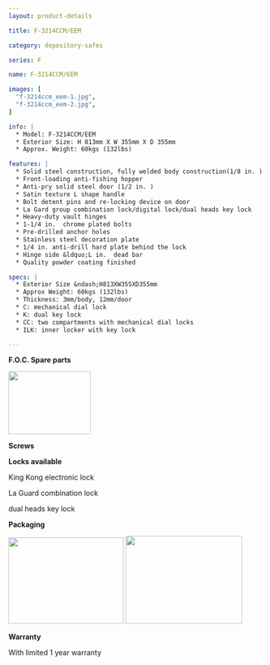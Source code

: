 ```yaml
---
layout: product-details

title: F-3214CCM/EEM

category: depository-safes

series: F

name: F-3214CCM/EEM

images: [
  "f-3214ccm_eem-1.jpg",
  "f-3214ccm_eem-2.jpg",
]

info: |
  * Model: F-3214CCM/EEM
  * Exterior Size: H 813mm X W 355mm X D 355mm
  * Approx. Weight: 60kgs (132lbs)

features: |
  * Solid steel construction, fully welded body construction(1/8 in. )
  * Front-loading anti-fishing hopper
  * Anti-pry solid steel door (1/2 in. )
  * Satin texture L shape handle
  * Bolt detent pins and re-locking device on door
  * La Gard group combination lock/digital lock/dual heads key lock
  * Heavy-duty vault hinges
  * 1-1/4 in.  chrome plated bolts
  * Pre-drilled anchor holes
  * Stainless steel decoration plate
  * 1/4 in. anti-drill hard plate behind the lock
  * Hinge side &ldquo;L in.  dead bar
  * Quality powder coating finished

specs: |
  * Exterior Size &ndash;H813XW355XD355mm
  * Approx Weight: 60kgs (132lbs)
  * Thickness: 3mm/body, 12mm/door
  * C: mechanical dial lock
  * K: dual key lock
  * CC: two compartments with mechanical dial locks
  * ILK: inner locker with key lock

---
```


**F.O.C. Spare parts**

<img alt="" src="{IMAGE_CDN}/f-3214ccm_eem-3.jpg" style="width: 162px; height: 124px;" />

**Screws**

**Locks available**

King Kong electronic lock

La Guard combination lock

dual heads key lock

**Packaging**

<img alt="" src="{IMAGE_CDN}/f-3214ccm_eem-4.jpg" style="width: 227px; height: 170px;" />

<img alt="" src="{IMAGE_CDN}/f-3214ccm_eem-5.jpg" style="width: 230px; height: 173px;" />

**Warranty**

With limited 1 year warranty
